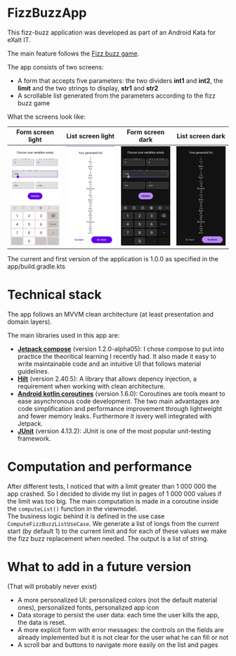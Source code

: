 # FizzBuzzApp

This fizz-buzz application was developed as part of an Android Kata for eXalt IT. 

The main feature follows the [Fizz buzz game](https://en.wikipedia.org/wiki/Fizz_buzz).

The app consists of two screens:
 - A form that accepts five parameters: the two dividers **int1** and **int2**, the **limit** and the two strings to display, **str1** and **str2**
 - A scrollable list generated from the parameters according to the fizz buzz game

What the screens look like:

| Form screen light | List screen light | Form screen dark | List screen dark |
|-------------------|-------------------|------------------|------------------|
| ![form light mode](https://github.com/Hsb511/FizzBuzzApp/blob/main/previews/form_light_mode.jpg?raw=true) | ![list light mode](https://github.com/Hsb511/FizzBuzzApp/blob/main/previews/list_light_mode.jpg?raw=true) | ![form dark mode](https://github.com/Hsb511/FizzBuzzApp/blob/main/previews/form_dark_mode.jpg?raw=true) | ![list dark mode](https://github.com/Hsb511/FizzBuzzApp/blob/main/previews/list_dark_mode.jpg?raw=true) |

The current and first version of the application is 1.0.0 as specified in the app/build.gradle.kts

# Technical stack

The app follows an MVVM clean architecture (at least presentation and domain layers). 

The main libraries used in this app are:
- **[Jetpack compose](https://developer.android.com/jetpack/compose)** (version 1.2.0-alpha05): I chose compose to put into practice the theoritical learning I recently had. It also made it easy to write maintainable code and an intuitive UI that follows material guidelines.
- **[Hilt](https://developer.android.com/training/dependency-injection/hilt-android)** (version 2.40.5): A library that allows depency injection, a requirement when working with clean architecture.
- **[Android kotlin coroutines](https://developer.android.com/kotlin/coroutines)** (version 1.6.0): Coroutines are tools meant to ease asynchronous code development. The two main advantages are code simplification and performance improvement through lightweight and fewer memory leaks. Furthermore it isvery well integrated with Jetpack.
- **[JUnit](https://developer.android.com/training/testing/local-tests#test-class)** (version 4.13.2): JUnit is one of the most popular unit-testing framework.

# Computation and performance

After different tests, I noticed that with a limit greater than 1 000 000 the app crashed. So I decided to divide my list in pages of 1 000 000 values if the limit was too big. The main computation is made in a coroutine inside the `computeList()` function in the viewmodel.  
The business logic behind it is defined in the use case `ComputeFizzBuzzListUseCase`. We generate a list of longs from the current start (by default 1) to the current limit and for each of these values we make the fizz buzz replacement when needed. The output is a list of string.

# What to add in a future version
(That will probably never exist)

- A more personalized UI: personalized colors (not the default material ones), personalized fonts, personalized app icon 
- Data storage to persist the user data: each time the user kills the app, the data is reset.
- A more explicit form with error messages: the controls on the fields are already implemented but it is not clear for the user what he can fill or not
- A scroll bar and buttons to navigate more easily on the list and pages
